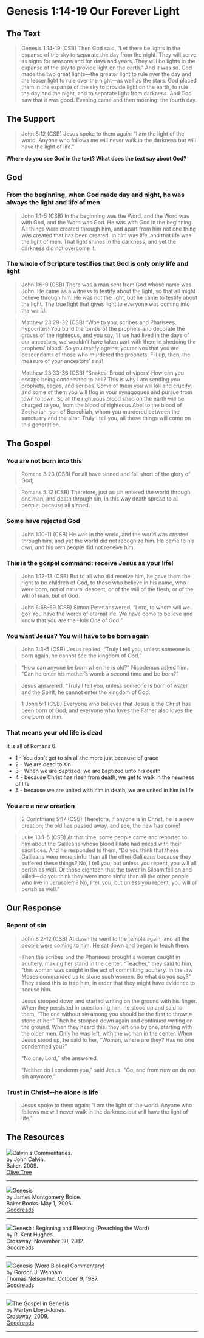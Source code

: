 # Genesis 1:14-19 Our Forever Light

## The Text

>Genesis 1:14-19 (CSB) Then God said, “Let there be lights in the expanse of the sky to separate the day from the night. They will serve as signs for seasons and for days and years. They will be lights in the expanse of the sky to provide light on the earth.” And it was so. God made the two great lights—the greater light to rule over the day and the lesser light to rule over the night—as well as the stars. God placed them in the expanse of the sky to provide light on the earth, to rule the day and the night, and to separate light from darkness. And God saw that it was good. Evening came and then morning: the fourth day.

## The Support

>John 8:12 (CSB) Jesus spoke to them again: “I am the light of the world. Anyone who follows me will never walk in the darkness but will have the light of life.”

**Where do you see God in the text? What does the text say about God?**

## God

### From the beginning, when God made day and night, he was always the light and life of men

>John 1:1-5 (CSB) In the beginning was the Word, and the Word was with God, and the Word was God. He was with God in the beginning. All things were created through him, and apart from him not one thing was created that has been created. In him was life, and that life was the light of men. That light shines in the darkness, and yet the darkness did not overcome it.

### The whole of Scripture testifies that God is only only life and light

>John 1:6-9 (CSB) There was a man sent from God whose name was John. He came as a witness to testify about the light, so that all might believe through him. He was not the light, but he came to testify about the light. The true light that gives light to everyone was coming into the world.

>Matthew 23:29-32 (CSB) “Woe to you, scribes and Pharisees, hypocrites! You build the tombs of the prophets and decorate the graves of the righteous, and you say, ‘If we had lived in the days of our ancestors, we wouldn’t have taken part with them in shedding the prophets’ blood.’ So you testify against yourselves that you are descendants of those who murdered the prophets. Fill up, then, the measure of your ancestors’ sins!

>Matthew 23:33-36 (CSB) “Snakes! Brood of vipers! How can you escape being condemned to hell? This is why I am sending you prophets, sages, and scribes. Some of them you will kill and crucify, and some of them you will flog in your synagogues and pursue from town to town. So all the righteous blood shed on the earth will be charged to you, from the blood of righteous Abel to the blood of Zechariah, son of Berechiah, whom you murdered between the sanctuary and the altar. Truly I tell you, all these things will come on this generation.

## The Gospel

### You are not born into this

>Romans 3:23 (CSB) For all have sinned and fall short of the glory of God;

>Romans 5:12 (CSB) Therefore, just as sin entered the world through one man, and death through sin, in this way death spread to all people, because all sinned.

### Some have rejected God

>John 1:10-11 (CSB) He was in the world, and the world was created through him, and yet the world did not recognize him. He came to his own, and his own people did not receive him.

### This is the gospel command: receive Jesus as your life!

>John 1:12-13 (CSB) But to all who did receive him, he gave them the right to be children of God, to those who believe in his name, who were born, not of natural descent, or of the will of the flesh, or of the will of man, but of God.

>John 6:68-69 (CSB) Simon Peter answered, “Lord, to whom will we go? You have the words of eternal life. We have come to believe and know that you are the Holy One of God.”

### You want Jesus? You will have to be born again

>John 3:3-5 (CSB) Jesus replied, “Truly I tell you, unless someone is born again, he cannot see the kingdom of God.”

>“How can anyone be born when he is old?” Nicodemus asked him. “Can he enter his mother’s womb a second time and be born?”

>Jesus answered, “Truly I tell you, unless someone is born of water and the Spirit, he cannot enter the kingdom of God.

>1 John 5:1 (CSB) Everyone who believes that Jesus is the Christ has been born of God, and everyone who loves the Father also loves the one born of him.

### That means your old life is dead

It is all of Romans 6.
 
* 1 - You don't get to sin all the more just because of grace
* 2 - We are dead to sin
* 3 - When we are baptized, we are baptized unto his death
* 4 - because Christ has risen from death, we get to walk in the newness of life
* 5 - because we are united with him in death, we are united in him in life

### You are a new creation

>2 Corinthians 5:17 (CSB) Therefore, if anyone is in Christ, he is a new creation; the old has passed away, and see, the new has come!

>Luke 13:1-5 (CSB) At that time, some people came and reported to him about the Galileans whose blood Pilate had mixed with their sacrifices. And he responded to them, “Do you think that these Galileans were more sinful than all the other Galileans because they suffered these things? No, I tell you; but unless you repent, you will all perish as well. Or those eighteen that the tower in Siloam fell on and killed—do you think they were more sinful than all the other people who live in Jerusalem? No, I tell you; but unless you repent, you will all perish as well.”

## Our Response

### Repent of sin

>John 8:2-12 (CSB) At dawn he went to the temple again, and all the people were coming to him. He sat down and began to teach them.
>
>Then the scribes and the Pharisees brought a woman caught in adultery, making her stand in the center. “Teacher,” they said to him, “this woman was caught in the act of committing adultery. In the law Moses commanded us to stone such women. So what do you say?” They asked this to trap him, in order that they might have evidence to accuse him.
>
>Jesus stooped down and started writing on the ground with his finger. When they persisted in questioning him, he stood up and said to them, “The one without sin among you should be the first to throw a stone at her.” Then he stooped down again and continued writing on the ground. When they heard this, they left one by one, starting with the older men. Only he was left, with the woman in the center. When Jesus stood up, he said to her, “Woman, where are they? Has no one condemned you?”
>
>“No one, Lord,” she answered.
>
>“Neither do I condemn you,” said Jesus. “Go, and from now on do not sin anymore.”

### Trust in Christ--he alone is life

>Jesus spoke to them again: “I am the light of the world. Anyone who follows me will never walk in the darkness but will have the light of life.”

## The Resources

<img src="/images/commentary-calvin-set-portrait.jpg">Calvin's Commentaries.  
by John Calvin.  
Baker. 2009.  
[Olive Tree](https://www.olivetree.com/store/product.php?productid=17517)

<hr style="clear:both;">

<img src="/images/commentary-genesis-boice.jpg">Genesis    
by James Montgomery Boice.  
Baker Books. May 1, 2006.  
[Goodreads](https://www.goodreads.com/book/show/1327853.Genesis_Volumes_1_3?ac=1&from_search=true&qid=gvP0fM9zwn&rank=2)

<hr style="clear:both;">

<img src="/images/commentary-genesis-hughes.jpg">Genesis: Beginning and Blessing (Preaching the Word)  
by R. Kent Hughes.  
Crossway. November 30, 2012.  
[Goodreads]()

<hr style="clear:both;">

<img src="/images/commentary-genesis-wenham.jpg">Genesis (Word Biblical Commentary)  
by Gordon J. Wenham.  
Thomas Nelson Inc. October 9, 1987.  
[Goodreads](https://www.goodreads.com/book/show/1813608.Genesis_1_15?ac=1&from_search=true&qid=rTitY4qg9L&rank=1)

<hr style="clear:both;">

<img src="/images/book-gospel-in-genesis-lloyd-jones.jpg">The Gospel in Genesis  
by Martyn Lloyd-Jones.  
Crossway. 2009.  
[Goodreads](https://www.goodreads.com/book/show/6267556-the-gospel-in-genesis?ac=1&from_search=true&qid=XlCQWKUG5b&rank=1)

<hr style="clear:both;">
